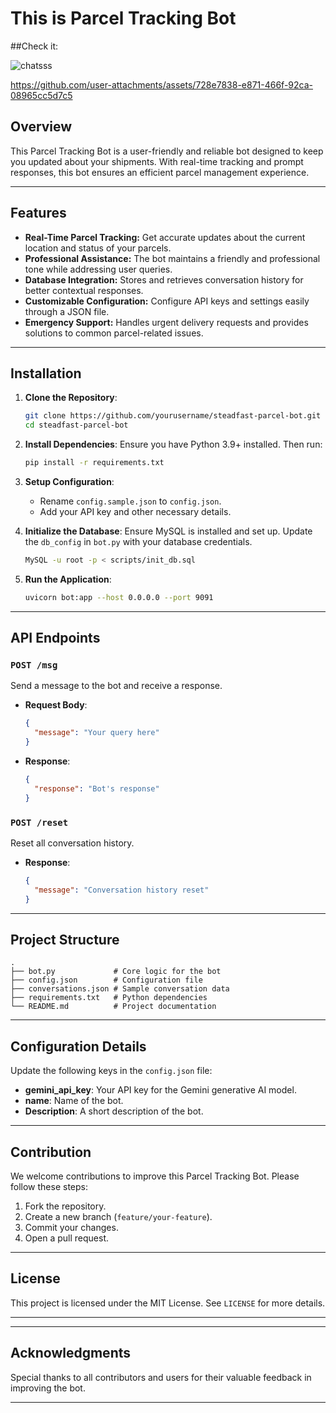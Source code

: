 # This is Parcel Tracking Bot

##Check it: 

![chatsss](https://github.com/user-attachments/assets/cb6c0809-fc91-4a59-b0cf-898989248d07)

https://github.com/user-attachments/assets/728e7838-e871-466f-92ca-08965cc5d7c5


## Overview
This Parcel Tracking Bot is a user-friendly and reliable bot designed to keep you updated about your shipments. With real-time tracking and prompt responses, this bot ensures an efficient parcel management experience.

---

## Features
- **Real-Time Parcel Tracking:** Get accurate updates about the current location and status of your parcels.
- **Professional Assistance:** The bot maintains a friendly and professional tone while addressing user queries.
- **Database Integration:** Stores and retrieves conversation history for better contextual responses.
- **Customizable Configuration:** Configure API keys and settings easily through a JSON file.
- **Emergency Support:** Handles urgent delivery requests and provides solutions to common parcel-related issues.

---

## Installation

1. **Clone the Repository**:
   ```bash
   git clone https://github.com/yourusername/steadfast-parcel-bot.git
   cd steadfast-parcel-bot
   ```

2. **Install Dependencies**:
   Ensure you have Python 3.9+ installed. Then run:
   ```bash
   pip install -r requirements.txt
   ```

3. **Setup Configuration**:
   - Rename `config.sample.json` to `config.json`.
   - Add your API key and other necessary details.

4. **Initialize the Database**:
   Ensure MySQL is installed and set up. Update the `db_config` in `bot.py` with your database credentials.
   ```bash
   MySQL -u root -p < scripts/init_db.sql
   ```

5. **Run the Application**:
   ```bash
   uvicorn bot:app --host 0.0.0.0 --port 9091
   ```

---

## API Endpoints

### `POST /msg`
Send a message to the bot and receive a response.

- **Request Body**:
  ```json
  {
    "message": "Your query here"
  }
  ```

- **Response**:
  ```json
  {
    "response": "Bot's response"
  }
  ```

### `POST /reset`
Reset all conversation history.

- **Response**:
  ```json
  {
    "message": "Conversation history reset"
  }
  ```

---

## Project Structure

```plaintext
.
├── bot.py             # Core logic for the bot
├── config.json        # Configuration file
├── conversations.json # Sample conversation data
├── requirements.txt   # Python dependencies
└── README.md          # Project documentation
```

---

## Configuration Details

Update the following keys in the `config.json` file:

- **gemini_api_key**: Your API key for the Gemini generative AI model.
- **name**: Name of the bot.
- **Description**: A short description of the bot.

---

## Contribution

We welcome contributions to improve this Parcel Tracking Bot. Please follow these steps:

1. Fork the repository.
2. Create a new branch (`feature/your-feature`).
3. Commit your changes.
4. Open a pull request.

---

## License
This project is licensed under the MIT License. See `LICENSE` for more details.

---

---

## Acknowledgments

Special thanks to all contributors and users for their valuable feedback in improving the bot.

---
